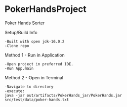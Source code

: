 # PokerHandsProject
Poker Hands Sorter


Setup/Build Info

    -Built with open jdk-16.0.2
    -Clone repo


Method 1 - 
Run in Application

    -Open project in preferred IDE.
    -Run App.main


Method 2 - 
Open in Terminal

    -Navigate to directory
    -execute: 
    java -jar out/artifacts/PokerHands_jar/PokerHands.jar src/test/data/poker-hands.txt 


